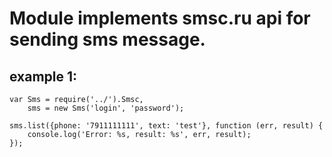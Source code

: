 Module implements smsc.ru api for sending sms message.
=====================================================

example 1:
---------

    var Sms = require('../').Smsc,
        sms = new Sms('login', 'password');
        
    sms.list({phone: '7911111111', text: 'test'}, function (err, result) {
        console.log('Error: %s, result: %s', err, result);
    });
    
